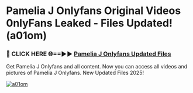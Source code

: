 # Pamelia J Onlyfans Original Videos 0nlyFans Leaked - Files Updated! (a01om)

<h3>🔴 CLICK HERE 🌐==►► <a href="https://tinyurl.com/ehrbuxhb" rel="nofollow">Pamelia J Onlyfans Updated Files</a></h3>

Get Pamelia J Onlyfans and all content. Now you can access all videos and pictures of Pamelia J Onlyfans. New Updated Files 2025!

[![a01om](https://i.imgur.com/lVYEuWS.gif)](https://tinyurl.com/ehrbuxhb)
